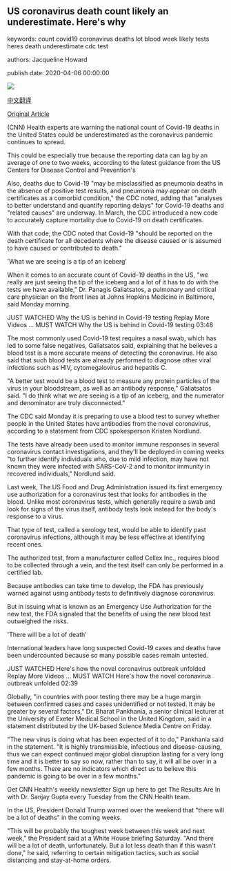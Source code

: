 ## US coronavirus death count likely an underestimate. Here's why

keywords: count covid19 coronavirus deaths lot blood week likely tests heres death underestimate cdc test

authors: Jacqueline Howard

publish date: 2020-04-06 00:00:00

![](https://cdn.cnn.com/cnnnext/dam/assets/200404195507-03-coronavirus-deaths-new-york-0404-super-tease.jpg)

[中文翻译](US%20coronavirus%20death%20count%20likely%20an%20underestimate.%20Here%27s%20why_zh.md)

[Original Article](https://edition.cnn.com/2020/04/06/health/us-coronavirus-death-count-cdc-explainer/index.html)

(CNN) Health experts are warning the national count of Covid-19 deaths in the United States could be underestimated as the coronavirus pandemic continues to spread.

This could be especially true because the reporting data can lag by an average of one to two weeks, according to the latest guidance from the US Centers for Disease Control and Prevention's

Also, deaths due to Covid-19 "may be misclassified as pneumonia deaths in the absence of positive test results, and pneumonia may appear on death certificates as a comorbid condition," the CDC noted, adding that "analyses to better understand and quantify reporting delays" for Covid-19 deaths and "related causes" are underway. In March, the CDC introduced a new code to accurately capture mortality due to Covid-19 on death certificates.

With that code, the CDC noted that Covid-19 "should be reported on the death certificate for all decedents where the disease caused or is assumed to have caused or contributed to death."

'What we are seeing is a tip of an iceberg'

When it comes to an accurate count of Covid-19 deaths in the US, "we really are just seeing the tip of the iceberg and a lot of it has to do with the tests we have available," Dr. Panagis Galiatsatos, a pulmonary and critical care physician on the front lines at Johns Hopkins Medicine in Baltimore, said Monday morning.

JUST WATCHED Why the US is behind in Covid-19 testing Replay More Videos ... MUST WATCH Why the US is behind in Covid-19 testing 03:48

The most commonly used Covid-19 test requires a nasal swab, which has led to some false negatives, Galiatsatos said, explaining that he believes a blood test is a more accurate means of detecting the coronavirus. He also said that such blood tests are already performed to diagnose other viral infections such as HIV, cytomegalovirus and hepatitis C.

"A better test would be a blood test to measure any protein particles of the virus in your bloodstream, as well as an antibody response," Galiatsatos said. "I do think what we are seeing is a tip of an iceberg, and the numerator and denominator are truly disconnected."

The CDC said Monday it is preparing to use a blood test to survey whether people in the United States have antibodies from the novel coronavirus, according to a statement from CDC spokesperson Kristen Nordlund.

The tests have already been used to monitor immune responses in several coronavirus contact investigations, and they'll be deployed in coming weeks "to further identify individuals who, due to mild infection, may have not known they were infected with SARS-CoV-2 and to monitor immunity in recovered individuals," Nordlund said.

Last week, The US Food and Drug Administration issued its first emergency use authorization for a coronavirus test that looks for antibodies in the blood. Unlike most coronavirus tests, which generally require a swab and look for signs of the virus itself, antibody tests look instead for the body's response to a virus.

That type of test, called a serology test, would be able to identify past coronavirus infections, although it may be less effective at identifying recent ones.

The authorized test, from a manufacturer called Cellex Inc., requires blood to be collected through a vein, and the test itself can only be performed in a certified lab.

Because antibodies can take time to develop, the FDA has previously warned against using antibody tests to definitively diagnose coronavirus.

But in issuing what is known as an Emergency Use Authorization for the new test, the FDA signaled that the benefits of using the new blood test outweighed the risks.

'There will be a lot of death'

International leaders have long suspected Covid-19 cases and deaths have been undercounted because so many possible cases remain untested.

JUST WATCHED Here's how the novel coronavirus outbreak unfolded Replay More Videos ... MUST WATCH Here's how the novel coronavirus outbreak unfolded 02:39

Globally, "in countries with poor testing there may be a huge margin between confirmed cases and cases unidentified or not tested. It may be greater by several factors," Dr. Bharat Pankhania, a senior clinical lecturer at the University of Exeter Medical School in the United Kingdom, said in a statement distributed by the UK-based Science Media Centre on Friday.

"The new virus is doing what has been expected of it to do," Pankhania said in the statement. "It is highly transmissible, infectious and disease-causing, thus we can expect continued major global disruption lasting for a very long time and it is better to say so now, rather than to say, it will all be over in a few months. There are no indicators which direct us to believe this pandemic is going to be over in a few months."

Get CNN Health's weekly newsletter Sign up here to get The Results Are In with Dr. Sanjay Gupta every Tuesday from the CNN Health team.

In the US, President Donald Trump warned over the weekend that "there will be a lot of deaths" in the coming weeks.

"This will be probably the toughest week between this week and next week," the President said at a White House briefing Saturday. "And there will be a lot of death, unfortunately. But a lot less death than if this wasn't done," he said, referring to certain mitigation tactics, such as social distancing and stay-at-home orders.